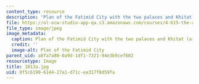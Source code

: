 ```yaml
---
content_type: resource
description: 'Plan of the Fatimid City with the two palaces and Khitat (after Ravaisse). '
file: https://ol-ocw-studio-app-qa.s3.amazonaws.com/courses/4-615-the-architecture-of-cairo-spring-2002/0f5c6190614427a1d71cea317f8d59fa_1013a.jpg
file_type: image/jpeg
image_metadata:
  caption: Plan of the Fatimid City with the two palaces and Khitat (after Ravaisse).
  credit: ''
  image-alt: Plan of the Fatimid City
parent_uid: a8fa7a80-0a9d-1df1-7321-94e3b9cef602
resourcetype: Image
title: 1013a.jpg
uid: 0f5c6190-6144-27a1-d71c-ea317f8d59fa
---
```


